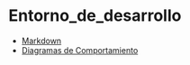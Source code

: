 # Entorno_de_desarrollo
- [Markdown](https://github.com/Chugani05/entorno_de_desarrollo/tree/main/markdown)
- [Diagramas de Comportamiento](https://github.com/Chugani05/entorno_de_desarrollo/tree/main/diagramas%20de%20comportamiento)
